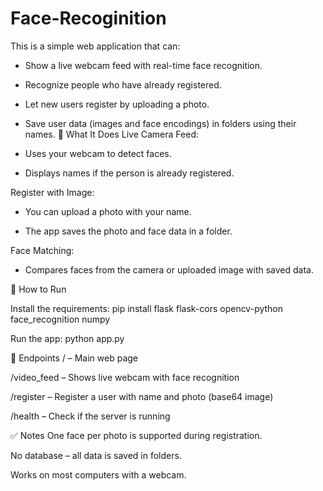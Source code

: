 # Face-Recoginition
This is a simple web application that can: 

* Show a live webcam feed with real-time face recognition.

* Recognize people who have already registered.

* Let new users register by uploading a photo.

* Save user data (images and face encodings) in folders using their names.
🧠 What It Does
Live Camera Feed:

* Uses your webcam to detect faces.

* Displays names if the person is already registered.

Register with Image:

* You can upload a photo with your name.

* The app saves the photo and face data in a folder.

Face Matching:

* Compares faces from the camera or uploaded image with saved data.


🚀 How to Run

Install the requirements:
pip install flask flask-cors opencv-python face_recognition numpy

Run the app:
python app.py


📡 Endpoints
/ – Main web page

/video_feed – Shows live webcam with face recognition

/register – Register a user with name and photo (base64 image)

/health – Check if the server is running

✅ Notes
One face per photo is supported during registration.

No database – all data is saved in folders.

Works on most computers with a webcam.
